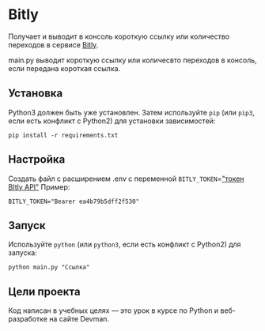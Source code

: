 # Bitly
Получает и выводит в консоль короткую ссылку или количество переходов в сервисе [Bitly](https://app.bitly.com/).

main.py выводит короткую ссылку или количесвто переходов в консоль, если передана короткая ссылка. 

## Установка
Python3 должен быть уже установлен. Затем используйте `pip` (или `pip3`, если есть конфликт с Python2) для установки зависимостей:
 
 ```
 pip install -r requirements.txt
 ```

## Настройка
Создать файл с расширением .env c переменной `BITLY_TOKEN`=["токен BItly API"](https://app.bitly.com/settings/api/) Пример:
```
BITLY_TOKEN="Bearer ea4b79b5dff2f530"
```

## Запуск
Используйте `python` (или `python3`, если есть конфликт с Python2) для запуска: 

```
python main.py "Ссылка"
``` 
    
## Цели проекта
Код написан в учебных целях — это урок в курсе по Python и веб-разработке на сайте Devman.
